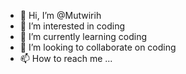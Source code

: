 - 👋 Hi, I’m @Mutwirih
- 👀 I’m interested in coding
- 🌱 I’m currently learning coding
- 💞️ I’m looking to collaborate on coding 
- 📫 How to reach me ...

<!---
Mutwirih/Mutwirih is a ✨ special ✨ repository because its `README.md` (this file) appears on your GitHub profile.
You can click the Preview link to take a look at your changes.
--->
